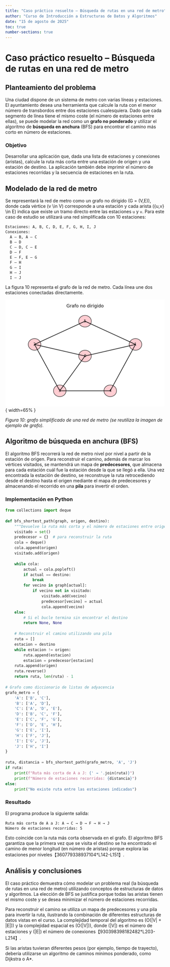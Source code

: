 ```yaml
---
title: "Caso práctico resuelto – Búsqueda de rutas en una red de metro"
author: "Curso de Introducción a Estructuras de Datos y Algoritmos"
date: "15 de agosto de 2025"
toc: true
number-sections: true
---
```


# Caso práctico resuelto – Búsqueda de rutas en una red de metro

## Planteamiento del problema

Una ciudad dispone de un sistema de metro con varias líneas y estaciones.  El ayuntamiento desea una herramienta que calcule la ruta con el menor número de transbordos entre dos estaciones cualesquiera.  Dado que cada segmento de línea tiene el mismo coste (el número de estaciones entre ellas), se puede modelar la red como un **grafo no ponderado** y utilizar el algoritmo de **búsqueda en anchura** (BFS) para encontrar el camino más corto en número de estaciones.

### Objetivo

Desarrollar una aplicación que, dada una lista de estaciones y conexiones (aristas), calcule la ruta más corta entre una estación de origen y una estación de destino.  La aplicación también debe imprimir el número de estaciones recorridas y la secuencia de estaciones en la ruta.

## Modelado de la red de metro

Se representará la red de metro como un grafo no dirigido \(G = (V,E)\), donde cada vértice \(v \in V\) corresponde a una estación y cada arista \(\{u,v\} \in E\) indica que existe un tramo directo entre las estaciones `u` y `v`.  Para este caso de estudio se utilizará una red simplificada con 10 estaciones:

```
Estaciones: A, B, C, D, E, F, G, H, I, J
Conexiones:
  A – B, A – C
  B – D
  C – D, C – E
  D – F
  E – F, E – G
  F – H
  G – I
  H – J
  I – J
```

La figura 10 representa el grafo de la red de metro.  Cada línea une dos estaciones conectadas directamente.

![Red de metro simplificada](../images/graph.png){ width=65% }

*Figura 10: grafo simplificado de una red de metro (se reutiliza la imagen de ejemplo de grafo).* 

## Algoritmo de búsqueda en anchura (BFS)

El algoritmo BFS recorrerá la red de metro nivel por nivel a partir de la estación de origen.  Para reconstruir el camino, además de marcar los vértices visitados, se mantendrá un mapa de **predecesores**, que almacena para cada estación cuál fue la estación desde la que se llegó a ella.  Una vez encontrada la estación de destino, se reconstruye la ruta retrocediendo desde el destino hasta el origen mediante el mapa de predecesores y almacenando el recorrido en una **pila** para invertir el orden.

### Implementación en Python

```python
from collections import deque

def bfs_shortest_path(graph, origen, destino):
    """Devuelve la ruta más corta y el número de estaciones entre origen y destino"""
    visitado = set()
    predecesor = {}  # para reconstruir la ruta
    cola = deque()
    cola.append(origen)
    visitado.add(origen)

    while cola:
        actual = cola.popleft()
        if actual == destino:
            break
        for vecino in graph[actual]:
            if vecino not in visitado:
                visitado.add(vecino)
                predecesor[vecino] = actual
                cola.append(vecino)
    else:
        # Si el bucle termina sin encontrar el destino
        return None, None

    # Reconstruir el camino utilizando una pila
    ruta = []
    estacion = destino
    while estacion != origen:
        ruta.append(estacion)
        estacion = predecesor[estacion]
    ruta.append(origen)
    ruta.reverse()
    return ruta, len(ruta) - 1

# Grafo como diccionario de listas de adyacencia
grafo_metro = {
    'A': ['B', 'C'],
    'B': ['A', 'D'],
    'C': ['A', 'D', 'E'],
    'D': ['B', 'C', 'F'],
    'E': ['C', 'F', 'G'],
    'F': ['D', 'E', 'H'],
    'G': ['E', 'I'],
    'H': ['F', 'J'],
    'I': ['G', 'J'],
    'J': ['H', 'I']
}

ruta, distancia = bfs_shortest_path(grafo_metro, 'A', 'J')
if ruta:
    print(f"Ruta más corta de A a J: {' → '.join(ruta)}")
    print(f"Número de estaciones recorridas: {distancia}")
else:
    print("No existe ruta entre las estaciones indicadas")
```

### Resultado

El programa produce la siguiente salida:

```
Ruta más corta de A a J: A → C → D → F → H → J
Número de estaciones recorridas: 5
```

Esto coincide con la ruta más corta observada en el grafo.  El algoritmo BFS garantiza que la primera vez que se visita el destino se ha encontrado el camino de menor longitud (en número de aristas) porque explora las estaciones por niveles【360779338937104†L142-L151】.

## Análisis y conclusiones

El caso práctico demuestra cómo modelar un problema real (la búsqueda de rutas en una red de metro) utilizando conceptos de estructuras de datos y algoritmos.  La elección de BFS se justifica porque todas las aristas tienen el mismo coste y se desea minimizar el número de estaciones recorridas.  

Para reconstruir el camino se utiliza un mapa de predecesores y una pila para invertir la ruta, ilustrando la combinación de diferentes estructuras de datos vistas en el curso.  La complejidad temporal del algoritmo es \(O(|V| + |E|)\) y la complejidad espacial es \(O(|V|)\), donde \(|V|\) es el número de estaciones y \(|E|\) el número de conexiones【930398398182482†L203-L214】.  

Si las aristas tuvieran diferentes pesos (por ejemplo, tiempo de trayecto), debería utilizarse un algoritmo de caminos mínimos ponderado, como Dijkstra o A*.